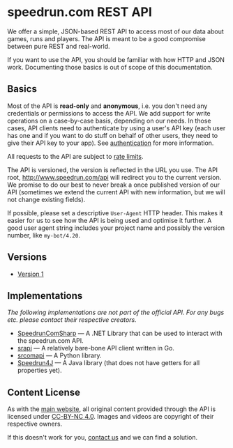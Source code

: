 # speedrun.com REST API

We offer a simple, JSON-based REST API to access most of our data about games, runs and players. The
API is meant to be a good compromise between pure REST and real-world.

If you want to use the API, you should be familiar with how HTTP and JSON work. Documenting those
basics is out of scope of this documentation.

## Basics

Most of the API is **read-only** and **anonymous**, i.e. you don't need any credentials or
permissions to access the API. We add support for write operations on a case-by-case basis,
depending on our needs. In those cases, API clients need to authenticate by using a user's API key
(each user has one and if you want to do stuff on behalf of other users, they need to give their
API key to your app). See [authentication](authentication.md) for more information.

All requests to the API are subject to [rate limits](throttling.md).

The API is versioned, the version is reflected in the URL you use. The API root,
http://www.speedrun.com/api will redirect you to the current version. We promise to do our best to
never break a once published version of our API (sometimes we extend the current API with new
information, but we will not change existing fields).

If possible, please set a descriptive ``User-Agent`` HTTP header. This makes it easier for us to see
how the API is being used and optimise it further. A good user agent string includes your project
name and possibly the version number, like ``my-bot/4.20``.

## Versions

* [Version 1](https://github.com/speedruncom/api/tree/master/version1)

## Implementations

*The following implementations are not part of the official API. For any bugs etc. please contact their respective creators.*

* [SpeedrunComSharp](https://github.com/LiveSplit/SpeedrunComSharp) — A .NET Library that can be used to interact with the speedrun.com API.
* [srapi](https://github.com/sgt-kabukiman/srapi) — A relatively bare-bone API client written in Go.
* [srcomapi](https://github.com/blha303/srcomapi) — A Python library.
* [Speedrun4J](https://github.com/TsundereBug/Speedrun4J) — A Java library (that does not have getters for all properties yet).

## Content License

As with the [main website](http://www.speedrun.com), all original content provided through the API
is licensed under [CC-BY-NC 4.0](https://creativecommons.org/licenses/by-nc/4.0/). Images and videos
are copyright of their respective owners.

If this doesn't work for you, [contact us](http://www.speedrun.com/about) and we can find a solution.
